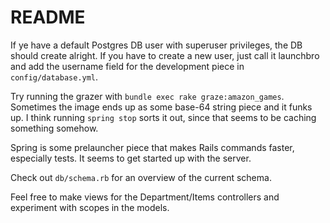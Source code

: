 # README #

If ye have a default Postgres DB user with superuser privileges, the DB should create alright. If you have to create a new user, just call it launchbro and add the username field for the development piece in `config/database.yml`.

Try running the grazer with `bundle exec rake graze:amazon_games`. Sometimes the image ends up as some base-64 string piece and it funks up. I think running `spring stop` sorts it out, since that seems to be caching something somehow. 

Spring is some prelauncher piece that makes Rails commands faster, especially tests. It seems to get started up with the server.

Check out `db/schema.rb` for an overview of the current schema. 

Feel free to make views for the Department/Items controllers and experiment with scopes in the models. 